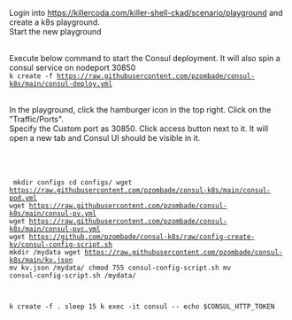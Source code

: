
Login into https://killercoda.com/killer-shell-ckad/scenario/playground and create a k8s playground. <br/>
Start the new playground<br/><br/>

Execute below command to start the Consul deployment. It will also spin a consul service on nodeport 30850<br/>
<code>k create -f https://raw.githubusercontent.com/pzombade/consul-k8s/main/consul-deploy.yml</code><br/><br/>

In the playground, click the hamburger icon in the top right. Click on the "Traffic/Ports".<br/>
Specify the Custom port as 30850. Click access button next to it. It will open a new tab and Consul UI should be visible in it.

<br/><br/><br/>
<code>
mkdir configs
cd configs/
wget https://raw.githubusercontent.com/pzombade/consul-k8s/main/consul-pod.yml
wget https://raw.githubusercontent.com/pzombade/consul-k8s/main/consul-pv.yml
wget https://raw.githubusercontent.com/pzombade/consul-k8s/main/consul-pvc.yml
wget https://github.com/pzombade/consul-k8s/raw/config-create-kv/consul-config-script.sh
mkdir /mydata
wget https://raw.githubusercontent.com/pzombade/consul-k8s/main/kv.json
mv kv.json /mydata/
chmod 755 consul-config-script.sh
mv consul-config-script.sh /mydata/

k create -f .
sleep 15
k exec -it consul -- echo $CONSUL_HTTP_TOKEN
</code>
